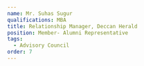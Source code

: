 ```yaml
---
name: Mr. Suhas Sugur
qualifications: MBA
title: Relationship Manager, Deccan Herald
position: Member- Alumni Representative
tags:
  - Advisory Council
order: 7
---
```

